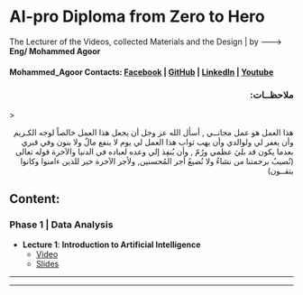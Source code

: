 # AI-pro Diploma from Zero to Hero
The Lecturer of the Videos, collected Materials and the Design | by --->  __Eng/ Mohammed Agoor__ <br />
#### Mohammed_Agoor Contacts:  [Facebook](https://www.facebook.com/agoormachine/) | [GitHub](https://www.github.com/AGOOR97/) | [LinkedIn](https://www.linkedin.com/in/mlagoor/) | [Youtube](https://www.youtube.com/MohammedAgoor)   <br />



<h3 align='right'> :ملاحظــات  </h3>  
> <p align='right'> هذا العمل هو عمل مجانــي , أسأل الله عز وجل أن يجعل هذا العمل خالصاً لوجه الكـريم وأن يغفر لي ولوالدي وأن يهب ثواب هذا العمل لي يوم لا ينفع مالٌ ولا بنون وفي قبري بعدما يكون قد بليَ عظمي ورُمّ , وأن يُنفِذ إلي وعده لعباده في الدنيا والآخرة قوله تعالى (نُصيبُ برحمتنا من نشاءُ ولا نُضيعُ أجر المُحسنين, ولأجر الآخرة خير للذين ءامنوا وكانوا يتقــون)  </p>



## Content:
### Phase 1 | Data Analysis
- __Lecture 1__: **Introduction to Artificial Intelligence**
  - [Video](https://www.youtube.com/watch?v=oWpiRKboJMA&list=PLPL82Je6Igwgpe-m6hwBQOl878BTkWWSN)
  - [Slides](https://drive.google.com/file/d/1S7EN5A2QgyH59ScnZAZM_7sE8h-1QJZM/view?usp=sharing)
--------------------------------------------------------------------------------------------------------------------------------------------


--------------------------------------------------------------------------------------------------------------------------------------------
